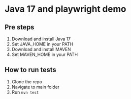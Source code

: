 # Java 17 and playwright demo

## Pre steps
1. Download and install Java 17
2. Set JAVA_HOME in your PATH
3. Download and install MAVEN
4. Set MAVEN_HOME in your PATH

## How to run tests
1. Clone the repo
2. Navigate to main folder
4. Run `mvn test`
